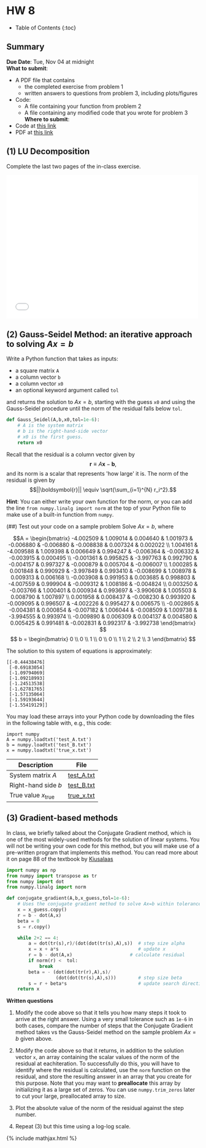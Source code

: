 ---
---

# HW 8

* Table of Contents
{:toc}

## Summary

**Due Date**: Tue, Nov 04 at midnight  
**What to submit**:
- A PDF file that contains
  - the completed exercise from problem 1
  - written answers to questions from problem 3, including plots/figures
- Code:
  - A file containing your function from problem 2
  - A file containing any modified code that you wrote for problem 3
**Where to submit**:
- Code at [this link](https://moodle.swarthmore.edu/mod/lti/view.php?id=770470)
- PDF at [this link](https://moodle.swarthmore.edu/mod/lti/view.php?id=770471)


## (1) LU Decomposition

Complete the last two pages of the in-class exercise.

<embed src="LUdecomp.pdf" width="500" height="375" 
 type="application/pdf">



## (2) Gauss-Seidel Method: an iterative approach to solving $Ax=b$

Write a Python function that takes as inputs:

- a square matrix `A`
- a column vector `b`
- a column vector `x0`
- an optional keyword argument called `tol`

and returns the solution to $Ax=b$, starting with the guess `x0` and using the Gauss-Seidel procedure until the norm of the residual falls below `tol`. 

~~~python
def Gauss_Seidel(A,b,x0,tol=1e-6):
    # A is the system matrix
    # b is the right-hand-side vector
    # x0 is the first guess.
    return x0
~~~

Recall that the residual is a column vector given by $$\boldsymbol{r} \equiv A \boldsymbol{x} - \boldsymbol{b},$$ and its norm is a scalar that represents 'how large' it is. The norm of the residual is given by $$||\boldsymbol{r}|| \equiv \sqrt{\sum_{i=1}^{N} r_i^2}.$$

**Hint**: You can either write your own function for the norm, or you can add the line `from numpy.linalg import norm` at the top of your Python file to make use of a built-in function from `numpy`.


(##) Test out your code on a sample problem
Solve $Ax = b$, where

$$A =
\begin{bmatrix}
-4.002509 & 1.009014 & 0.004640 & 1.001973 & -0.006880 & -0.006880 & -0.008838 & 0.007324 & 0.002022 \\
1.004161 & -4.009588 & 1.009398 & 0.006649 & 0.994247 & -0.006364 & -0.006332 & -0.003915 & 0.000495 \\
-0.001361 & 0.995825 & -3.997763 & 0.992790 & -0.004157 & 0.997327 & -0.000879 & 0.005704 & -0.006007 \\
1.000285 & 0.001848 & 0.990929 & -3.997849 & 0.993410 & -0.008699 & 1.008978 & 0.009313 & 0.006168 \\
-0.003908 & 0.991953 & 0.003685 & 0.998803 & -4.007559 & 0.999904 & -0.009312 & 1.008186 & -0.004824 \\
0.003250 & -0.003766 & 1.000401 & 0.000934 & 0.993697 & -3.990608 & 1.005503 & 0.008790 & 1.007897 \\
0.001958 & 0.008437 & -0.008230 & 0.993920 & -0.009095 & 0.996507 & -4.002226 & 0.995427 & 0.006575 \\
-0.002865 & -0.004381 & 0.000854 & -0.007182 & 1.006044 & -0.008509 & 1.009738 & -3.994555 & 0.993974 \\
-0.009890 & 0.006309 & 0.004137 & 0.004580 & 0.005425 & 0.991481 & -0.002831 & 0.992317 & -3.992738
\end{bmatrix}
$$
$$ 
b =
\begin{bmatrix}
  0 \\
  0 \\
1 \\
  0 \\
  0 \\
1 \\
2 \\
2 \\
3
\end{bmatrix}
$$

The solution to this system of equations is approximately:

~~~
[[-0.44438476]
 [-0.69183054]
 [-1.09794069]
 [-1.09218993]
 [-1.24513538]
 [-1.62781765]
 [-1.57135064]
 [-1.59193644]
 [-1.55419129]]
~~~

You may load these arrays into your Python code by downloading the files in the following table with, e.g., this code:

~~~
import numpy
A = numpy.loadtxt('test_A.txt')
b = numpy.loadtxt('test_B.txt')
x = numpy.loadtxt('true_x.txt')
~~~

| Description 			| File 			     |
|-------------------------------|----------------------------|
| System matrix $A$    		| [test_A.txt](test_A.txt)   |
| Right-hand side $b$    	| [test_B.txt](test_B.txt)   |
| True value $x_{\text{true}}$ 	| [true_x.txt](true_x.txt)   |


## (3) Gradient-based methods

In class, we briefly talked about the Conjugate Gradient method, which is one of the most widely-used methods for the solution of linear systems. You will not be writing your own code for this method, but you will make use of a pre-written program that implements this method. You can read more about it on page 88 of the textbook by [Kiusalaas](https://abukhan.weebly.com/uploads/2/5/1/7/25179218/numerical_methods_in_engineering_with_python.pdf)

~~~python
import numpy as np
from numpy import transpose as tr
from numpy import dot
from numpy.linalg import norm

def conjugate_gradient(A,b,x_guess,tol=1e-6):
    # Uses the conjugate gradient method to solve Ax=b within tolerance specified by 'tol'.
    x = x_guess.copy()
    r = b - dot(A,x)
    beta = 0
    s = r.copy()

    while 2+2 == 4: 
        a = dot(tr(s),r)/(dot(dot(tr(s),A),s))  # step size alpha
        x = x + a*s                             # update x
        r = b - dot(A,x)                     # calculate residual
        if norm(r) <  tol:
            break
        beta = - (dot(dot(tr(r),A),s)/
                  (dot(dot(tr(s),A),s)))        # step size beta
        s = r + beta*s                          # update search direction
    return x
~~~

**Written questions**

1. Modify the code above so that it tells you how many steps it took to arrive at the right answer. Using a very small tolerance such as `1e-6` in both cases, compare the number of steps that the Conjugate Gradient method takes vs the Gauss-Seidel method on the sample problem $Ax=b$ given above.

2. Modify the code above so that it returns, in addition to the solution vector `x`, an array containing the scalar values of the norm of the residual at eachiteration. To successfully do this, you will have to identify where the residual is calculated, use the `norm` function on the residual, and store the resulting answer in an array that you create for this purpose. Note that you may want to **preallocate** this array by initializing it as a large set of zeros. You can use `numpy.trim_zeros` later to cut your large, preallocated array to size. 

3. Plot the absolute value of the norm of the residual against the step number.

4. Repeat (3) but this time using a log-log scale.

{% include mathjax.html %}
